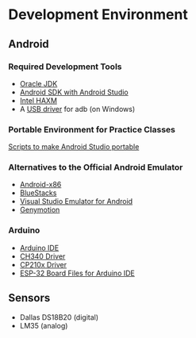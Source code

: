 Development Environment
=======================

## Android

### Required Development Tools

* [Oracle JDK](http://www.oracle.com/technetwork/java/javase/downloads/index.html)
* [Android SDK with Android Studio](http://developer.android.com/sdk/index.html)
* [Intel HAXM](https://software.intel.com/en-us/android/articles/intel-hardware-accelerated-execution-manager)
* A [USB driver](http://developer.android.com/tools/extras/oem-usb.html) for adb (on Windows)

### Portable Environment for Practice Classes

[Scripts to make Android Studio portable](https://github.com/toksaitov/AndroidStudioPortable)

### Alternatives to the Official Android Emulator

* [Android-x86](http://www.android-x86.org)
* [BlueStacks](http://www.bluestacks.com)
* [Visual Studio Emulator for Android](https://www.visualstudio.com/en-us/features/msft-android-emulator-vs.aspx)
* [Genymotion](https://www.genymotion.com)

### Arduino

* [Arduino IDE](https://www.arduino.cc/en/Main/Software)
* [CH340 Driver](https://sparks.gogo.co.nz/ch340.html)
* [CP210x Driver](https://www.silabs.com/products/development-tools/software/usb-to-uart-bridge-vcp-drivers)
* [ESP-32 Board Files for Arduino IDE](https://github.com/espressif/arduino-esp32)

## Sensors

* Dallas DS18B20 (digital)
* LM35 (analog)
